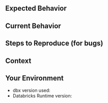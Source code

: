 ## Expected Behavior

## Current Behavior

## Steps to Reproduce (for bugs)

## Context

## Your Environment

* dbx version used:
* Databricks Runtime version: 